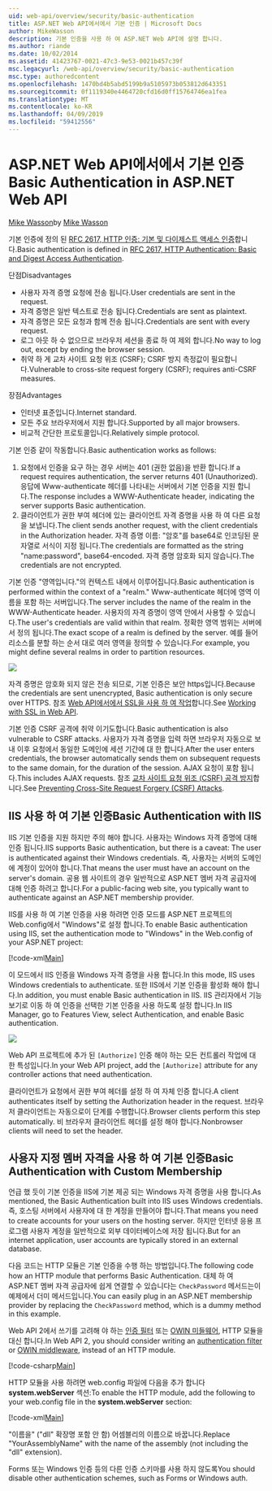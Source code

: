 ```yaml
---
uid: web-api/overview/security/basic-authentication
title: ASP.NET Web API에서에서 기본 인증 | Microsoft Docs
author: MikeWasson
description: 기본 인증을 사용 하 여 ASP.NET Web API에 설명 합니다.
ms.author: riande
ms.date: 10/02/2014
ms.assetid: 41423767-0021-47c3-9e53-0021b457c39f
msc.legacyurl: /web-api/overview/security/basic-authentication
msc.type: authoredcontent
ms.openlocfilehash: 1470bd4b5abd5199b9a5105973b053812d643351
ms.sourcegitcommit: 0f1119340e4464720cfd16d0ff15764746ea1fea
ms.translationtype: MT
ms.contentlocale: ko-KR
ms.lasthandoff: 04/09/2019
ms.locfileid: "59412556"
---
```

# <a name="basic-authentication-in-aspnet-web-api"></a><span data-ttu-id="cf6c8-103">ASP.NET Web API에서에서 기본 인증</span><span class="sxs-lookup"><span data-stu-id="cf6c8-103">Basic Authentication in ASP.NET Web API</span></span>

<span data-ttu-id="cf6c8-104">[Mike Wasson](https://github.com/MikeWasson)</span><span class="sxs-lookup"><span data-stu-id="cf6c8-104">by [Mike Wasson](https://github.com/MikeWasson)</span></span>

<span data-ttu-id="cf6c8-105">기본 인증에 정의 된 [RFC 2617, HTTP 인증: 기본 및 다이제스트 액세스 인증](http://www.ietf.org/rfc/rfc2617.txt)합니다.</span><span class="sxs-lookup"><span data-stu-id="cf6c8-105">Basic authentication is defined in [RFC 2617, HTTP Authentication: Basic and Digest Access Authentication](http://www.ietf.org/rfc/rfc2617.txt).</span></span>

<span data-ttu-id="cf6c8-106">단점</span><span class="sxs-lookup"><span data-stu-id="cf6c8-106">Disadvantages</span></span>

- <span data-ttu-id="cf6c8-107">사용자 자격 증명 요청에 전송 됩니다.</span><span class="sxs-lookup"><span data-stu-id="cf6c8-107">User credentials are sent in the request.</span></span>
- <span data-ttu-id="cf6c8-108">자격 증명은 일반 텍스트로 전송 됩니다.</span><span class="sxs-lookup"><span data-stu-id="cf6c8-108">Credentials are sent as plaintext.</span></span>
- <span data-ttu-id="cf6c8-109">자격 증명은 모든 요청과 함께 전송 됩니다.</span><span class="sxs-lookup"><span data-stu-id="cf6c8-109">Credentials are sent with every request.</span></span>
- <span data-ttu-id="cf6c8-110">로그 아웃 하 수 없으므로 브라우저 세션을 종료 하 여 제외 합니다.</span><span class="sxs-lookup"><span data-stu-id="cf6c8-110">No way to log out, except by ending the browser session.</span></span>
- <span data-ttu-id="cf6c8-111">취약 하 게 교차 사이트 요청 위조 (CSRF); CSRF 방지 측정값이 필요합니다.</span><span class="sxs-lookup"><span data-stu-id="cf6c8-111">Vulnerable to cross-site request forgery (CSRF); requires anti-CSRF measures.</span></span>

<span data-ttu-id="cf6c8-112">장점</span><span class="sxs-lookup"><span data-stu-id="cf6c8-112">Advantages</span></span>

- <span data-ttu-id="cf6c8-113">인터넷 표준입니다.</span><span class="sxs-lookup"><span data-stu-id="cf6c8-113">Internet standard.</span></span>
- <span data-ttu-id="cf6c8-114">모든 주요 브라우저에서 지원 합니다.</span><span class="sxs-lookup"><span data-stu-id="cf6c8-114">Supported by all major browsers.</span></span>
- <span data-ttu-id="cf6c8-115">비교적 간단한 프로토콜입니다.</span><span class="sxs-lookup"><span data-stu-id="cf6c8-115">Relatively simple protocol.</span></span>

<span data-ttu-id="cf6c8-116">기본 인증 같이 작동합니다.</span><span class="sxs-lookup"><span data-stu-id="cf6c8-116">Basic authentication works as follows:</span></span>

1. <span data-ttu-id="cf6c8-117">요청에서 인증을 요구 하는 경우 서버는 401 (권한 없음)을 반환 합니다.</span><span class="sxs-lookup"><span data-stu-id="cf6c8-117">If a request requires authentication, the server returns 401 (Unauthorized).</span></span> <span data-ttu-id="cf6c8-118">응답에 Www-authenticate 헤더를 나타내는 서버에서 기본 인증을 지원 합니다.</span><span class="sxs-lookup"><span data-stu-id="cf6c8-118">The response includes a WWW-Authenticate header, indicating the server supports Basic authentication.</span></span>
2. <span data-ttu-id="cf6c8-119">클라이언트가 권한 부여 헤더에 있는 클라이언트 자격 증명을 사용 하 여 다른 요청을 보냅니다.</span><span class="sxs-lookup"><span data-stu-id="cf6c8-119">The client sends another request, with the client credentials in the Authorization header.</span></span> <span data-ttu-id="cf6c8-120">자격 증명 이름: "암호"를 base64로 인코딩된 문자열로 서식이 지정 됩니다.</span><span class="sxs-lookup"><span data-stu-id="cf6c8-120">The credentials are formatted as the string "name:password", base64-encoded.</span></span> <span data-ttu-id="cf6c8-121">자격 증명 암호화 되지 않습니다.</span><span class="sxs-lookup"><span data-stu-id="cf6c8-121">The credentials are not encrypted.</span></span>

<span data-ttu-id="cf6c8-122">기본 인증 "영역입니다."의 컨텍스트 내에서 이루어집니다.</span><span class="sxs-lookup"><span data-stu-id="cf6c8-122">Basic authentication is performed within the context of a "realm."</span></span> <span data-ttu-id="cf6c8-123">Www-authenticate 헤더에 영역 이름을 포함 하는 서버입니다.</span><span class="sxs-lookup"><span data-stu-id="cf6c8-123">The server includes the name of the realm in the WWW-Authenticate header.</span></span> <span data-ttu-id="cf6c8-124">사용자의 자격 증명이 영역 안에서 사용할 수 있습니다.</span><span class="sxs-lookup"><span data-stu-id="cf6c8-124">The user's credentials are valid within that realm.</span></span> <span data-ttu-id="cf6c8-125">정확한 영역 범위는 서버에서 정의 됩니다.</span><span class="sxs-lookup"><span data-stu-id="cf6c8-125">The exact scope of a realm is defined by the server.</span></span> <span data-ttu-id="cf6c8-126">예를 들어 리소스를 분할 하는 순서 대로 여러 영역을 정의할 수 있습니다.</span><span class="sxs-lookup"><span data-stu-id="cf6c8-126">For example, you might define several realms in order to partition resources.</span></span>

![](basic-authentication/_static/image1.png)

<span data-ttu-id="cf6c8-127">자격 증명은 암호화 되지 않은 전송 되므로, 기본 인증은 보안 https입니다.</span><span class="sxs-lookup"><span data-stu-id="cf6c8-127">Because the credentials are sent unencrypted, Basic authentication is only secure over HTTPS.</span></span> <span data-ttu-id="cf6c8-128">참조 [Web API에서에서 SSL을 사용 하 여 작업](working-with-ssl-in-web-api.md)합니다.</span><span class="sxs-lookup"><span data-stu-id="cf6c8-128">See [Working with SSL in Web API](working-with-ssl-in-web-api.md).</span></span>

<span data-ttu-id="cf6c8-129">기본 인증 CSRF 공격에 취약 이기도합니다.</span><span class="sxs-lookup"><span data-stu-id="cf6c8-129">Basic authentication is also vulnerable to CSRF attacks.</span></span> <span data-ttu-id="cf6c8-130">사용자가 자격 증명을 입력 하면 브라우저 자동으로 보내 이후 요청에서 동일한 도메인에 세션 기간에 대 한 합니다.</span><span class="sxs-lookup"><span data-stu-id="cf6c8-130">After the user enters credentials, the browser automatically sends them on subsequent requests to the same domain, for the duration of the session.</span></span> <span data-ttu-id="cf6c8-131">AJAX 요청이 포함 됩니다.</span><span class="sxs-lookup"><span data-stu-id="cf6c8-131">This includes AJAX requests.</span></span> <span data-ttu-id="cf6c8-132">참조 [교차 사이트 요청 위조 (CSRF) 공격 방지](preventing-cross-site-request-forgery-csrf-attacks.md)합니다.</span><span class="sxs-lookup"><span data-stu-id="cf6c8-132">See [Preventing Cross-Site Request Forgery (CSRF) Attacks](preventing-cross-site-request-forgery-csrf-attacks.md).</span></span>

## <a name="basic-authentication-with-iis"></a><span data-ttu-id="cf6c8-133">IIS 사용 하 여 기본 인증</span><span class="sxs-lookup"><span data-stu-id="cf6c8-133">Basic Authentication with IIS</span></span>

<span data-ttu-id="cf6c8-134">IIS 기본 인증을 지원 하지만 주의 해야 합니다. 사용자는 Windows 자격 증명에 대해 인증 됩니다.</span><span class="sxs-lookup"><span data-stu-id="cf6c8-134">IIS supports Basic authentication, but there is a caveat: The user is authenticated against their Windows credentials.</span></span> <span data-ttu-id="cf6c8-135">즉, 사용자는 서버의 도메인에 계정이 있어야 합니다.</span><span class="sxs-lookup"><span data-stu-id="cf6c8-135">That means the user must have an account on the server's domain.</span></span> <span data-ttu-id="cf6c8-136">공용 웹 사이트의 경우 일반적으로 ASP.NET 멤버 자격 공급자에 대해 인증 하려고 합니다.</span><span class="sxs-lookup"><span data-stu-id="cf6c8-136">For a public-facing web site, you typically want to authenticate against an ASP.NET membership provider.</span></span>

<span data-ttu-id="cf6c8-137">IIS를 사용 하 여 기본 인증을 사용 하려면 인증 모드를 ASP.NET 프로젝트의 Web.config에서 "Windows"로 설정 합니다.</span><span class="sxs-lookup"><span data-stu-id="cf6c8-137">To enable Basic authentication using IIS, set the authentication mode to "Windows" in the Web.config of your ASP.NET project:</span></span>

[!code-xml[Main](basic-authentication/samples/sample1.xml)]

<span data-ttu-id="cf6c8-138">이 모드에서 IIS 인증을 Windows 자격 증명을 사용 합니다.</span><span class="sxs-lookup"><span data-stu-id="cf6c8-138">In this mode, IIS uses Windows credentials to authenticate.</span></span> <span data-ttu-id="cf6c8-139">또한 IIS에서 기본 인증을 활성화 해야 합니다.</span><span class="sxs-lookup"><span data-stu-id="cf6c8-139">In addition, you must enable Basic authentication in IIS.</span></span> <span data-ttu-id="cf6c8-140">IIS 관리자에서 기능 보기로 이동 하 여 인증을 선택한 기본 인증을 사용 하도록 설정 합니다.</span><span class="sxs-lookup"><span data-stu-id="cf6c8-140">In IIS Manager, go to Features View, select Authentication, and enable Basic authentication.</span></span>

![](basic-authentication/_static/image2.png)

<span data-ttu-id="cf6c8-141">Web API 프로젝트에 추가 된 `[Authorize]` 인증 해야 하는 모든 컨트롤러 작업에 대 한 특성입니다.</span><span class="sxs-lookup"><span data-stu-id="cf6c8-141">In your Web API project, add the `[Authorize]` attribute for any controller actions that need authentication.</span></span>

<span data-ttu-id="cf6c8-142">클라이언트가 요청에서 권한 부여 헤더를 설정 하 여 자체 인증 합니다.</span><span class="sxs-lookup"><span data-stu-id="cf6c8-142">A client authenticates itself by setting the Authorization header in the request.</span></span> <span data-ttu-id="cf6c8-143">브라우저 클라이언트는 자동으로이 단계를 수행합니다.</span><span class="sxs-lookup"><span data-stu-id="cf6c8-143">Browser clients perform this step automatically.</span></span> <span data-ttu-id="cf6c8-144">비 브라우저 클라이언트 헤더를 설정 해야 합니다.</span><span class="sxs-lookup"><span data-stu-id="cf6c8-144">Nonbrowser clients will need to set the header.</span></span>

## <a name="basic-authentication-with-custom-membership"></a><span data-ttu-id="cf6c8-145">사용자 지정 멤버 자격을 사용 하 여 기본 인증</span><span class="sxs-lookup"><span data-stu-id="cf6c8-145">Basic Authentication with Custom Membership</span></span>

<span data-ttu-id="cf6c8-146">언급 했 듯이 기본 인증을 IIS에 기본 제공 되는 Windows 자격 증명을 사용 합니다.</span><span class="sxs-lookup"><span data-stu-id="cf6c8-146">As mentioned, the Basic Authentication built into IIS uses Windows credentials.</span></span> <span data-ttu-id="cf6c8-147">즉, 호스팅 서버에서 사용자에 대 한 계정을 만들어야 합니다.</span><span class="sxs-lookup"><span data-stu-id="cf6c8-147">That means you need to create accounts for your users on the hosting server.</span></span> <span data-ttu-id="cf6c8-148">하지만 인터넷 응용 프로그램 사용자 계정을 일반적으로 외부 데이터베이스에 저장 됩니다.</span><span class="sxs-lookup"><span data-stu-id="cf6c8-148">But for an internet application, user accounts are typically stored in an external database.</span></span>

<span data-ttu-id="cf6c8-149">다음 코드는 HTTP 모듈은 기본 인증을 수행 하는 방법입니다.</span><span class="sxs-lookup"><span data-stu-id="cf6c8-149">The following code how an HTTP module that performs Basic Authentication.</span></span> <span data-ttu-id="cf6c8-150">대체 하 여 ASP.NET 멤버 자격 공급자에 쉽게 연결할 수 있습니다는 `CheckPassword` 메서드는이 예제에서 더미 메서드입니다.</span><span class="sxs-lookup"><span data-stu-id="cf6c8-150">You can easily plug in an ASP.NET membership provider by replacing the `CheckPassword` method, which is a dummy method in this example.</span></span>

<span data-ttu-id="cf6c8-151">Web API 2에서 쓰기를 고려해 야 하는 [인증 필터](authentication-filters.md) 또는 [OWIN 미들웨어](../../../aspnet/overview/owin-and-katana/index.md), HTTP 모듈을 대신 합니다.</span><span class="sxs-lookup"><span data-stu-id="cf6c8-151">In Web API 2, you should consider writing an [authentication filter](authentication-filters.md) or [OWIN middleware](../../../aspnet/overview/owin-and-katana/index.md), instead of an HTTP module.</span></span>

[!code-csharp[Main](basic-authentication/samples/sample2.cs)]

<span data-ttu-id="cf6c8-152">HTTP 모듈을 사용 하려면 web.config 파일에 다음을 추가 합니다 **system.webServer** 섹션:</span><span class="sxs-lookup"><span data-stu-id="cf6c8-152">To enable the HTTP module, add the following to your web.config file in the **system.webServer** section:</span></span>

[!code-xml[Main](basic-authentication/samples/sample3.xml?highlight=4)]

<span data-ttu-id="cf6c8-153">"이름을" ("dll" 확장명 포함 안 함) 어셈블리의 이름으로 바꿉니다.</span><span class="sxs-lookup"><span data-stu-id="cf6c8-153">Replace "YourAssemblyName" with the name of the assembly (not including the "dll" extension).</span></span>

<span data-ttu-id="cf6c8-154">Forms 또는 Windows 인증 등의 다른 인증 스키마를 사용 하지 않도록</span><span class="sxs-lookup"><span data-stu-id="cf6c8-154">You should disable other authentication schemes, such as Forms or Windows auth.</span></span>

